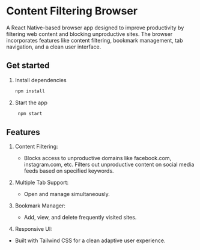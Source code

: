 # Content Filtering Browser

A React Native-based browser app designed to improve productivity by filtering web content and blocking unproductive sites. The browser incorporates features like content filtering, bookmark management, tab navigation, and a clean user interface.

## Get started

1. Install dependencies

   ```bash
   npm install
   ```

2. Start the app

   ```bash
    npm start
   ```

## Features

1. Content Filtering:
   - Blocks access to unproductive domains like facebook.com, instagram.com, etc. Filters out unproductive content on social media feeds based on specified keywords.

1. Multiple Tab Support:
   - Open and manage simultaneously.

1. Bookmark Manager:
   - Add, view, and delete frequently visited sites.

1. Responsive UI:
- Built with Tailwind CSS for a clean  adaptive user experience.